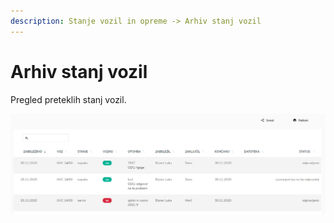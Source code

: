 ```yaml
---
description: Stanje vozil in opreme -> Arhiv stanj vozil
---
```


# Arhiv stanj vozil

Pregled preteklih stanj vozil.

![](../.gitbook/assets/Stanje_Stanje_arhiv_vozil_pogled.PNG)

